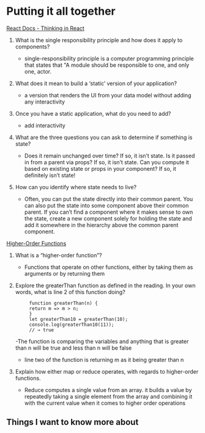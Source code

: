 # Putting it all together
[React Docs - Thinking in React](https://reactjs.org/docs/thinking-in-react.html)
1. What is the single responsibility principle and how does it apply to components?
    - single-responsibility principle is a computer programming principle that states that "A module should be responsible to one, and only one, actor.

2. What does it mean to build a ‘static’ version of your application?
    -  a version that renders the UI from your data model without adding any interactivity

3. Once you have a static application, what do you need to add?
    - add interactivity

4. What are the three questions you can ask to determine if something is state?
    - Does it remain unchanged over time? If so, it isn’t state.
    Is it passed in from a parent via props? If so, it isn’t state.
    Can you compute it based on existing state or props in your component? If so, it definitely isn’t state!

5. How can you identify where state needs to live?
    - Often, you can put the state directly into their common parent.
    You can also put the state into some component above their common parent.
    If you can’t find a component where it makes sense to own the state, create a new component solely for holding the state and add it somewhere in the hierarchy above the common parent component.

[Higher-Order Functions](https://eloquentjavascript.net/05_higher_order.html#h_xxCc98lOBK)
1. What is a “higher-order function”?
    - Functions that operate on other functions, either by taking them as arguments or by returning them

2. Explore the greaterThan function as defined in the reading. In your own words, what is line 2 of this function doing?
    
            function greaterThan(n) {
            return m => m > n;
            }
            let greaterThan10 = greaterThan(10);
            console.log(greaterThan10(11));
            // → true
    -The function is comparing the variables and anything that is greater than n will be true and less than n will be false

    - line two of the function is returning m as it being greater than n

3. Explain how either map or reduce operates, with regards to higher-order functions.
    - Reduce computes a single value from an array. it builds a value by repeatedly taking a single element from the array and combining it with the current value when it comes to higher order operations

## Things I want to know more about